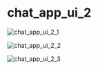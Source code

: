 # chat_app_ui_2

![chat_app_ui_2_1](https://user-images.githubusercontent.com/115084566/219878874-c2757712-37ab-4f57-9d9a-2a30ca03a9f3.png)

![chat_app_ui_2_2](https://user-images.githubusercontent.com/115084566/219878887-e06bfaa4-3807-4b20-bd77-234f968b54b9.png)

![chat_app_ui_2_3](https://user-images.githubusercontent.com/115084566/219878897-eabd179c-da00-4763-b647-3483068ecffd.png)
